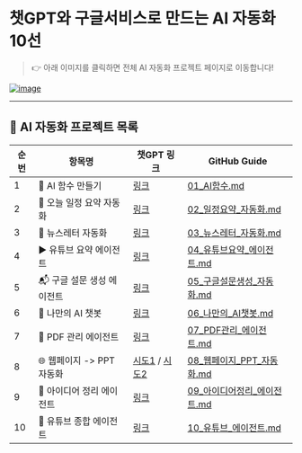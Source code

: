 # 챗GPT와 구글서비스로 만드는 AI 자동화 10선
> 👉 아래 이미지를 클릭하면 전체 AI 자동화 프로젝트 페이지로 이동합니다!

[![image](https://github.com/user-attachments/assets/90abc6c7-0556-4993-84db-1f6b7fc15960)](https://dabidstudio.github.io/google_ai_automation/)

---

## 🔗 AI 자동화 프로젝트 목록

<div align="center">

| 순번 | 항목명                        | 챗GPT 링크                                                                                     | GitHub Guide |
|------|-------------------------------|--------------------------------------------------------------------------------------------------------|--------------|
| 1    | 🧩 AI 함수 만들기              | [링크](https://chatgpt.com/share/684432d2-5748-8006-a43d-be9ee236bbf7)                               | [01_AI함수.md](https://github.com/dabidstudio/google_ai_automation/blob/main/guides/01_AI%ED%95%A8%EC%88%98.md) |
| 2    | 📅 오늘 일정 요약 자동화       | [링크](https://chatgpt.com/share/684432e7-0630-8006-8ac5-edbdd87d3e19)                               | [02_일정요약_자동화.md](https://github.com/dabidstudio/google_ai_automation/blob/main/guides/02_%EC%9D%BC%EC%A0%95%EC%9A%94%EC%95%BD_%EC%9E%90%EB%8F%99%ED%99%94.md) |
| 3    | 📰 뉴스레터 자동화             | [링크](https://chatgpt.com/share/6841a508-eb9c-8006-88d7-8e1a83981964)                               | [03_뉴스레터_자동화.md](https://github.com/dabidstudio/google_ai_automation/blob/main/guides/03_%EB%89%B4%EC%8A%A4%EB%A0%88%ED%84%B0_%EC%9E%90%EB%8F%99%ED%99%94.md) |
| 4    | ▶️ 유튜브 요약 에이전트        | [링크](https://chatgpt.com/share/684440a0-c8e4-8006-8790-2a5cc51e21c8)                               | [04_유튜브요약_에이전트.md](https://github.com/dabidstudio/google_ai_automation/blob/main/guides/04_%EC%9C%A0%ED%8A%9C%EB%B8%8C%EC%9A%94%EC%95%BD_%EC%97%90%EC%9D%B4%EC%A0%84%ED%8A%B8.md) |
| 5    | 📬 구글 설문 생성 에이전트     | [링크](https://chatgpt.com/share/684445bf-27b4-8006-88ff-72f958565082)                               | [05_구글설문생성_자동화.md](https://github.com/dabidstudio/google_ai_automation/blob/main/guides/05_%EA%B5%AC%EA%B8%80%EC%84%A4%EB%AC%B8%EC%83%9D%EC%84%B1_%EC%9E%90%EB%8F%99%ED%99%94.md) |
| 6    | 💬 나만의 AI 챗봇             | [링크](https://chatgpt.com/share/684445a7-417c-8006-b309-7d7124dbca28)                               | [06_나만의_AI챗봇.md](https://github.com/dabidstudio/google_ai_automation/blob/main/guides/06_%EB%82%98%EB%A7%8C%EC%9D%98_AI%EC%B1%97%EB%B4%87.md) |
| 7    | 📄 PDF 관리 에이전트           | [링크](https://chatgpt.com/share/68444a07-d6bc-8006-af63-6afeb0adcfc1)                               | [07_PDF관리_에이전트.md](https://github.com/dabidstudio/google_ai_automation/blob/main/guides/07_PDF%EA%B4%80%EB%A6%AC_%EC%97%90%EC%9D%B4%EC%A0%84%ED%8A%B8.md) |
| 8    | 🌐 웹페이지 -> PPT 자동화      | [시도1](https://chatgpt.com/share/68444e3b-6214-8006-84e7-d1ca3dbc3713) / [시도2](https://chatgpt.com/share/68444e71-1640-8006-8b29-94ed02ef10b1) | [08_웹페이지_PPT_자동화.md](https://github.com/dabidstudio/google_ai_automation/blob/main/guides/08_%EC%9B%B9%ED%8E%98%EC%9D%B4%EC%A7%80_PPT_%EC%9E%90%EB%8F%99%ED%99%94.md) |
| 9    | 🧠 아이디어 정리 에이전트      | [링크](https://chatgpt.com/share/684454bb-a78c-8006-93a7-a2d853c41e47)                               | [09_아이디어정리_에이전트.md](https://github.com/dabidstudio/google_ai_automation/blob/main/guides/09_%EC%95%84%EC%9D%B4%EB%94%94%EC%96%B4%EC%A0%95%EB%A6%AC_%EC%97%90%EC%9D%B4%EC%A0%84%ED%8A%B8.md) |
| 10   | 🧠 유튜브 종합 에이전트        | [링크](https://chatgpt.com/share/68445774-c7cc-8006-824b-6c23ed9af998)                               | [10_유튜브_에이전트.md](https://github.com/dabidstudio/google_ai_automation/blob/main/guides/10_%EC%9C%A0%ED%8A%9C%EB%B8%8C_%EC%97%90%EC%9D%B4%EC%A0%84%ED%8A%B8.md) |

</div>
